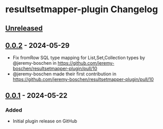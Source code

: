 <!-- Keep a Changelog guide -> https://keepachangelog.com -->

# resultsetmapper-plugin Changelog

## [Unreleased]

## [0.0.2] - 2024-05-29

[Unreleased]: https://github.com/jeremy-boschen/resultsetmapper-plugin/compare/v0.0.1...HEAD
- Fix fromRow SQL type mapping for List,Set,Collection types by @jeremy-boschen in https://github.com/jeremy-boschen/resultsetmapper-plugin/pull/10
- @jeremy-boschen made their first contribution in https://github.com/jeremy-boschen/resultsetmapper-plugin/pull/10

## [0.0.1] - 2024-05-22

### Added

- Initial plugin release on GitHub

[Unreleased]: https://github.com/jeremy-boschen/resultsetmapper-plugin/compare/v0.0.2...HEAD
[0.0.2]: https://github.com/jeremy-boschen/resultsetmapper-plugin/compare/v0.0.1...v0.0.2
[0.0.1]: https://github.com/jeremy-boschen/resultsetmapper-plugin/commits/v0.0.1
